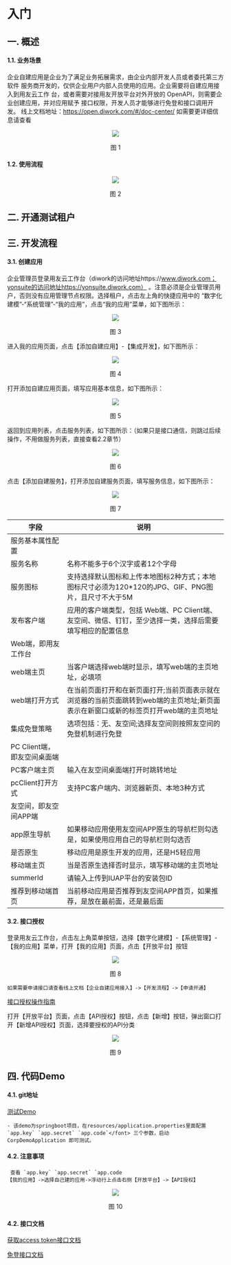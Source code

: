 # 入门
## 一. 概述
#### 1.1. 业务场景

企业自建应用是企业为了满足业务拓展需求，由企业内部开发人员或者委托第三方软件 服务商开发的，仅供企业用户内部人员使用的应用。企业需要将自建应用接入到用友云工作 台，或者需要对接用友开放平台对外开放的 OpenAPI，则需要企业创建应用，并对应用赋予 接口权限，开发人员才能够进行免登和接口调用开发。 线上文档地址：https://open.diwork.com/#/doc-center/ 如需要更详细信息请查看

<div align=center>
<img src="/mybook/selfbuild/1-/images/1.png"/>
</div>
<p align="center">图 1</p>

#### 1.2. 使用流程

<div align=center>
<img src="/mybook/selfbuild/1-/images/2.png"/>
</div>
<p align="center">图 2</p>

## 二. 开通测试租户

## 三. 开发流程
#### 3.1. 创建应用
企业管理员登录用友云工作台（diwork的访问地址https://www.diwork.com；yonsuite的访问地址https://yonsuite.diwork.com） 。注意必须是企业管理员用户，否则没有应用管理节点权限。选择租户，点击左上角的快捷应用中的 “数字化建模”-“系统管理”-“我的应用”，点击“我的应用”菜单，如下图所示：

<div align=center>
<img src="/mybook/selfbuild/1-/images/3.png"/>
</div>
<p align="center">图 3</p>

进入我的应用页面，点击【添加自建应用】-【集成开发】，如下图所示：

<div align=center>
<img src="/mybook/selfbuild/1-/images/4.png"/>
</div>
<p align="center">图 4</p>

打开添加自建应用页面，填写应用基本信息，如下图所示：

<div align=center>
<img src="/mybook/selfbuild/1-/images/5.png"/>
</div>
<p align="center">图 5</p>

返回到应用列表，点击服务列表，如下图所示：（如果只是接口通信，则跳过后续操作，不用做服务列表，直接查看2.2章节）

<div align=center>
<img src="/mybook/selfbuild/1-/images/6.png"/>
</div>
<p align="center">图 6</p>

点击【添加自建服务】，打开添加自建服务页面，填写服务信息，如下图所示：

<div align=center>
<img src="/mybook/selfbuild/1-/images/7.png"/>
</div>
<p align="center">图 7</p>

字段|说明
---|---
服务基本属性配置|
服务名称|名称不能多于6个汉字或者12个字母
服务图标|支持选择默认图标和上传本地图标2种方式；本地图标尺寸必须为120*120的JPG、GIF、PNG图片，且尺寸不大于5M
发布客户端|应用的客户端类型，包括 Web端、PC Client端、友空间、微信、钉钉，至少选择一类，选择后需要填写相应的配置信息
Web端，即用友工作台|
web端主页|当客户端选择web端时显示，填写web端的主页地址，必填项
web端打开方式|在当前页面打开和在新页面打开;当前页面表示就在浏览器的当前页面跳转到web端的主页地址;新页面表示在新窗口或新的标签页打开web端的主页地址
集成免登策略|选项包括：无、友空间;选择友空间则按照友空间的免登机制进行免登
PC Client端，即友空间桌面端|
PC客户端主页|输入在友空间桌面端打开时跳转地址
pcClient打开方式|支持PC客户端内、浏览器新页、本地3种方式
友空间，即友空间APP端|
app原生导航|如果移动应用使用友空间APP原生的导航栏则勾选是，如果使用应用自己的导航栏则勾选否
是否原生|移动应用是原生开发的应用，还是H5轻应用
移动端主页|当是否原生选择否时显示，填写移动端的主页地址
summerId|请输入上传到IUAP平台的安装包ID
推荐到移动端首页|当前移动应用是否推荐到友空间APP首页，如果推荐，是放在最前面，还是最后面

#### 3.2. 接口授权

登录用友云工作台，点击左上角菜单按钮，选择【数字化建模】-【系统管理】-【我的应用】菜单，打开【我的应用】页面，点击【开放平台】按钮

<div align=center>
<img src="/mybook/selfbuild/1-/images/8.png"/>
</div>
<p align="center">图 8</p>

```
如果需要申请接口请查看线上文档【企业自建应用接入】->【开发流程】->【申请开通】
```
[接口授权操作指南](https://open.diwork.com/#/doc-center/docDes/doc?code=open_jrwd&section=c3e36e4b9e074578890bc4b87fa425e0)

打开【开放平台】页面，点击【API授权】按钮，点击【新增】按钮，弹出窗口打开【新增API授权】页面，选择要授权的API分类

<div align=center>
<img src="/mybook/selfbuild/1-/images/9.png"/>
</div>
<p align="center">图 9</p>

## 四. 代码Demo

#### 4.1. git地址

[测试Demo](https://github.com/YYETST/ZJTSET.git)

```
- 该demo为springboot项目，在resources/application.properties里面配置 `app.key` `app.secret` `app.code`</font> 三个参数，启动CorpDemoApplication 即可测试。
```

#### 4.2. 注意事项

```
 查看 `app.key` `app.secret` `app.code
【我的应用】->选择自己建的应用->浮动行上点击右侧【开放平台】->【API授权】
```
<div align=center>
<img src="/mybook/selfbuild/1-/images/10.png"/>
</div>
<p align="center">图 10</p>

#### 4.2. 接口文档
[获取access token接口文档](https://open.diwork.com/#/doc-center/docDes/doc?code=open_jrwd&section=022c941650ae4989af7dd6ac7fd4d412)

[免登接口文档](https://open.diwork.com/#/doc-center/docDes/api?code=diwork&section=88f2d60a-8b83-4e31-9505-e91a3fd3a3d5)
